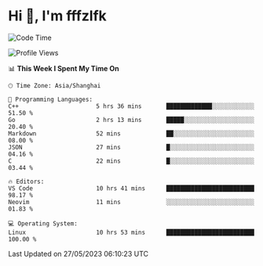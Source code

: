 # Hi 👋, I'm fffzlfk

<!--START_SECTION:waka-->
![Code Time](http://img.shields.io/badge/Code%20Time-223%20hrs%2033%20mins-blue)

![Profile Views](http://img.shields.io/badge/Profile%20Views-1-blue)

📊 **This Week I Spent My Time On** 

```text
🕑︎ Time Zone: Asia/Shanghai

💬 Programming Languages: 
C++                      5 hrs 36 mins       █████████████░░░░░░░░░░░░   51.50 % 
Go                       2 hrs 13 mins       █████░░░░░░░░░░░░░░░░░░░░   20.40 % 
Markdown                 52 mins             ██░░░░░░░░░░░░░░░░░░░░░░░   08.00 % 
JSON                     27 mins             █░░░░░░░░░░░░░░░░░░░░░░░░   04.16 % 
C                        22 mins             █░░░░░░░░░░░░░░░░░░░░░░░░   03.44 % 

🔥 Editors: 
VS Code                  10 hrs 41 mins      █████████████████████████   98.17 % 
Neovim                   11 mins             ░░░░░░░░░░░░░░░░░░░░░░░░░   01.83 % 

💻 Operating System: 
Linux                    10 hrs 53 mins      █████████████████████████   100.00 % 
```


 Last Updated on 27/05/2023 06:10:23 UTC
<!--END_SECTION:waka-->
